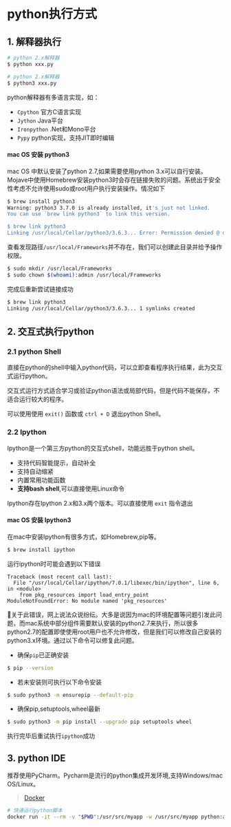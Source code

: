 # python执行方式

## 1. 解释器执行

```sh
# python 2.x解释器
$ python xxx.py

# python 2.x解释器
$ python3 xxx.py
```
python解释器有多语言实现，如：
* `Cpython` 官方C语言实现
* `Jython` Java平台
* `Ironpython` .Net和Mono平台
* `Pypy` python实现，支持JIT即时编辑

#### mac OS 安装 python3
mac OS 中默认安装了python 2.7,如果需要使用python 3.x可以自行安装。Mojave中使用Homebrew安装python3时会存在链接失败的问题。系统出于安全性考虑不允许使用sudo或root用户执行安装操作。情况如下
```sh
$ brew install python3
Warning: python3 3.7.0 is already installed, it's just not linked.
You can use `brew link python3` to link this version.

$ brew link python3
Linking /usr/local/Cellar/python3/3.6.3... Error: Permission denied @ dir_s_mkdir - /usr/local/Frameworks
```

查看发现路径`/usr/local/Frameworks`并不存在，我们可以创建此目录并给予操作权限。

```sh
$ sudo mkdir /usr/local/Frameworks
$ sudo chown $(whoami):admin /usr/local/Frameworks
```

完成后重新尝试链接成功

```sh
$ brew link python3
Linking /usr/local/Cellar/python3/3.6.3... 1 symlinks created
```


## 2. 交互式执行python

### 2.1 python Shell

直接在python的shell中输入python代码，可以立即查看程序执行结果，此为交互式运行python。

交互式运行方式适合学习或验证python语法或局部代码，但是代码不能保存，不适合运行较大的程序。

可以使用使用 `exit()` 函数或 `ctrl + D` 退出python Shell。

### 2.2 Ipython
Ipython是一个第三方python的交互式shell，功能远胜于python shell。
* 支持代码智能提示，自动补全
* 支持自动缩紧
* 内置常用功能函数
* **支持bash shell**,可以直接使用Linux命令

Ipython存在Ipython 2.x和3.x两个版本。可以直接使用 `exit` 指令退出

#### mac OS 安装 Ipython3
在mac中安装Ipython有很多方式，如Homebrew,pip等。
```sh
$ brew install ipython
```

运行ipython时可能会遇到以下错误
```
Traceback (most recent call last):
  File "/usr/local/Cellar/ipython/7.0.1/libexec/bin/ipython", line 6, in <module>
    from pkg_resources import load_entry_point
ModuleNotFoundError: No module named 'pkg_resources'
```
关于此错误，网上说法众说纷纭。大多是说因为mac的环境配置等问题引发此问题，而mac系统中部分组件需要默认安装的python2.7来执行，所以很多python2.7的配置即使使用root用户也不允许修改，但是我们可以修改自己安装的python3.x环境。通过以下命令可以修复此问题。

* 确保`pip`已正确安装
``` sh
$ pip --version
```

* 若未安装则可执行以下命令安装
```sh
$ sudo python3 -m ensurepip --default-pip
```

* 确保pip,setuptools,wheel最新
```sh
$ sudo python3 -m pip install --upgrade pip setuptools wheel
```
执行完毕后重试执行`ipython`成功

## 3. python IDE
推荐使用PyCharm。Pycharm是流行的python集成开发环境,支持Windows/mac OS/Linux。

> [Docker](https://hub.docker.com/_/python)
```sh
# 快速运行python脚本
docker run -it --rm -v "$PWD":/usr/src/myapp -w /usr/src/myapp python:alpine python xxx.py
```